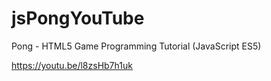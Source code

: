 # jsPongYouTube

Pong - HTML5 Game Programming Tutorial (JavaScript ES5)

https://youtu.be/l8zsHb7h1uk
